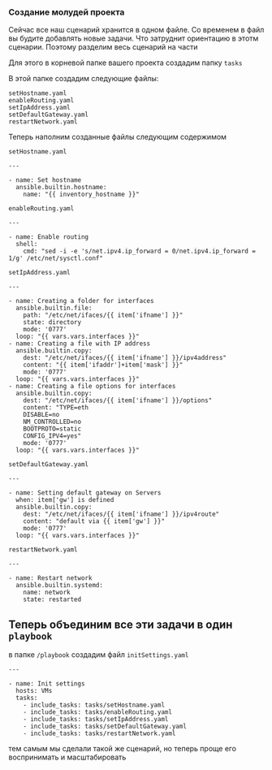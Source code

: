 ### Создание молудей проекта

Сейчас все наш сценарий хранится в одном файле. Со временем в файл вы будите добавлять новые задачи. Что затруднит ориентацию в этотм сценарии. Поэтому разделим весь сценарий на части

Для этого в корневой папке вашего проекта создадим папку `tasks`

В этой папке создадим следующие файлы:

```
setHostname.yaml
enableRouting.yaml
setIpAddress.yaml
setDefaultGateway.yaml
restartNetwork.yaml
```

Теперь наполним созданные файлы следующим содержимом

`setHostname.yaml`

```
---

- name: Set hostname
  ansible.builtin.hostname:
    name: "{{ inventory_hostname }}"
```

`enableRouting.yaml`

```
---

- name: Enable routing
  shell:
    cmd: "sed -i -e 's/net.ipv4.ip_forward = 0/net.ipv4.ip_forward = 1/g' /etc/net/sysctl.conf"

```

`setIpAddress.yaml`

```
---

- name: Creating a folder for interfaces
  ansible.builtin.file:
    path: "/etc/net/ifaces/{{ item['ifname'] }}"
    state: directory
    mode: '0777'
  loop: "{{ vars.vars.interfaces }}"
- name: Creating a file with IP address
  ansible.builtin.copy:
    dest: "/etc/net/ifaces/{{ item['ifname'] }}/ipv4address"
    content: "{{ item['ifaddr']+item['mask'] }}"
    mode: '0777'
  loop: "{{ vars.vars.interfaces }}"
- name: Creating a file options for interfaces
  ansible.builtin.copy:
    dest: "/etc/net/ifaces/{{ item['ifname'] }}/options"
    content: "TYPE=eth
    DISABLE=no
    NM_CONTROLLED=no
    BOOTPROTO=static
    CONFIG_IPV4=yes"
    mode: '0777'
  loop: "{{ vars.vars.interfaces }}"
```

`setDefaultGateway.yaml`

```
---

- name: Setting default gateway on Servers
  when: item['gw'] is defined
  ansible.builtin.copy:
    dest: "/etc/net/ifaces/{{ item['ifname'] }}/ipv4route"
    content: "default via {{ item['gw'] }}"
    mode: '0777'
  loop: "{{ vars.vars.interfaces }}"
```

`restartNetwork.yaml`

```
---

- name: Restart network
  ansible.builtin.systemd:
    name: network
    state: restarted
```

## Теперь объединим все эти задачи в один `playbook`

в папке `/playbook` создадим файл `initSettings.yaml`

```
---

- name: Init settings
  hosts: VMs
  tasks:
    - include_tasks: tasks/setHostname.yaml
    - include_tasks: tasks/enableRouting.yaml
    - include_tasks: tasks/setIpAddress.yaml
    - include_tasks: tasks/setDefaultGateway.yaml
    - include_tasks: tasks/restartNetwork.yaml
```

тем самым мы сделали такой же сценарий, но теперь проще его воспринимать и масштабировать